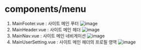 # components/menu

1. MainFooter.vue : 사이트 메인 푸터
   ![image](https://user-images.githubusercontent.com/78536273/118085147-da44bb00-b3fc-11eb-8ade-e6f2301ef9e3.png)
2. MainHeader.vue : 사이트 메인 헤더
   ![image](https://user-images.githubusercontent.com/78536273/118085046-aec1d080-b3fc-11eb-9151-6013b9845c41.png)
3. MainNav.vue : 사이트 메인 네비게이션
   ![image](https://user-images.githubusercontent.com/78536273/118085191-ee88b800-b3fc-11eb-9ee8-9c8b152cd4f2.png)
4. MainUserSetting.vue : 사이트 메인 헤더의 프로필 영역
   ![image](https://user-images.githubusercontent.com/78536273/118085335-327bbd00-b3fd-11eb-94c7-a58acd0996f1.png)
